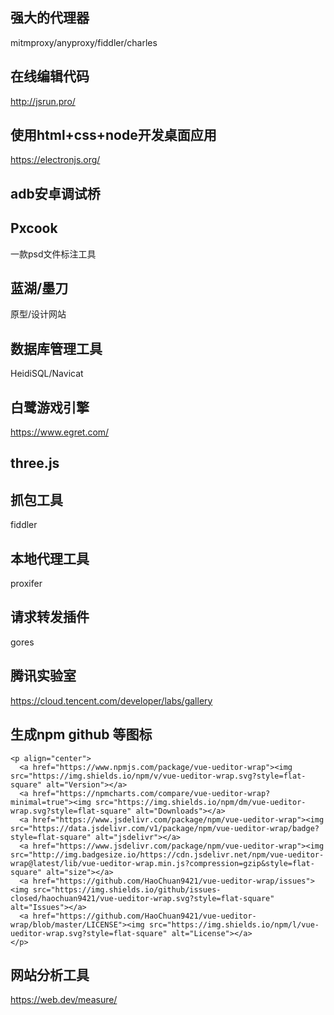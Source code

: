 ## 强大的代理器
mitmproxy/anyproxy/fiddler/charles

## 在线编辑代码 
http://jsrun.pro/

## 使用html+css+node开发桌面应用 
https://electronjs.org/

## adb安卓调试桥

## Pxcook
一款psd文件标注工具

## 蓝湖/墨刀
原型/设计网站

## 数据库管理工具
HeidiSQL/Navicat

## 白鹭游戏引擎
https://www.egret.com/

## three.js

## 抓包工具
fiddler

## 本地代理工具
proxifer

## 请求转发插件
gores

## 腾讯实验室
https://cloud.tencent.com/developer/labs/gallery

## 生成npm github 等图标
```
<p align="center">
  <a href="https://www.npmjs.com/package/vue-ueditor-wrap"><img src="https://img.shields.io/npm/v/vue-ueditor-wrap.svg?style=flat-square" alt="Version"></a>
  <a href="https://npmcharts.com/compare/vue-ueditor-wrap?minimal=true"><img src="https://img.shields.io/npm/dm/vue-ueditor-wrap.svg?style=flat-square" alt="Downloads"></a>
  <a href="https://www.jsdelivr.com/package/npm/vue-ueditor-wrap"><img src="https://data.jsdelivr.com/v1/package/npm/vue-ueditor-wrap/badge?style=flat-square" alt="jsdelivr"></a>
  <a href="https://www.jsdelivr.com/package/npm/vue-ueditor-wrap"><img src="http://img.badgesize.io/https://cdn.jsdelivr.net/npm/vue-ueditor-wrap@latest/lib/vue-ueditor-wrap.min.js?compression=gzip&style=flat-square" alt="size"></a>
  <a href="https://github.com/HaoChuan9421/vue-ueditor-wrap/issues"><img src="https://img.shields.io/github/issues-closed/haochuan9421/vue-ueditor-wrap.svg?style=flat-square" alt="Issues"></a>
  <a href="https://github.com/HaoChuan9421/vue-ueditor-wrap/blob/master/LICENSE"><img src="https://img.shields.io/npm/l/vue-ueditor-wrap.svg?style=flat-square" alt="License"></a>
</p>
```
## 网站分析工具
https://web.dev/measure/
